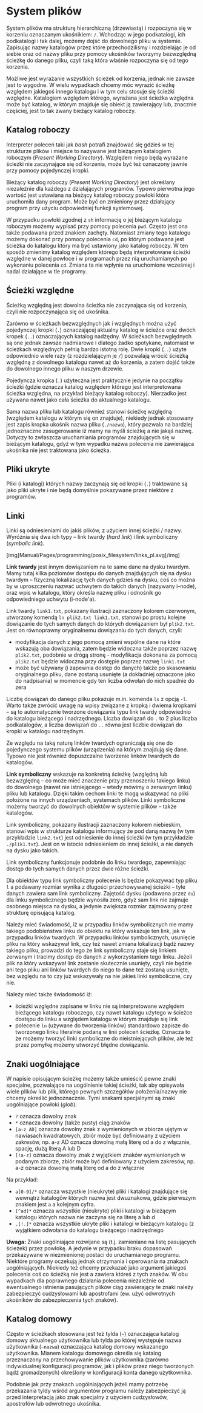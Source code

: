 <!--
SPDX-FileCopyrightText: Robert Ryszard Paciorek <rrp@opcode.eu.org>
SPDX-License-Identifier: MIT

editing note: MOVIE+PDF merged, extended
-->

System plików
=============

System plików ma strukturę hierarchiczną (drzewiastą) i rozpoczyna się w korzeniu oznaczanym ukośnikiem: `/`. Wchodząc w jego podkatalogi, ich podkatalogi i tak dalej, możemy dojść do dowolnego pliku w systemie. Zapisując nazwy katalogów przez które przechodziliśmy i rozdzielając je od siebie oraz od nazwy pliku przy pomocy ukośników tworzymy bezwzględną ścieżkę do danego pliku, czyli taką która właśnie rozpoczyna się od tego korzenia.

Możliwe jest wyrażanie wszystkich ścieżek od korzenia, jednak nie zawsze jest to wygodne. W wielu wypadkach chcemy móc wyrazić ścieżkę względem jakiegoś innego katalogu i w tym celu stosuje się ścieżki względne. Katalogiem względem którego, wyrażana jest ścieżka względna może być katalog, w którym znajduje się obiekt ją zawierający lub, znacznie częściej, jest to tak zwany bieżący katalog roboczy.

## Katalog roboczy

Interpreter poleceń taki jak *bash* potrafi znajdować się gdzieś w tej strukturze plików i miejsce to nazywane jest bieżącym katalogiem roboczym (*Present Working Directory*). Względem niego będą wyrażane ścieżki nie zaczynające się od korzenia, może być też oznaczony jawnie przy pomocy pojedynczej kropki.

Bieżący katalog roboczy (*Present Working Directory*) jest określany niezależnie dla każdego z działających programów. Typowo pierwotna jego wartość jest ustawiana na bieżący katalog roboczy powłoki która uruchomiła dany program. Może być on zmieniony przez działający program przy użyciu odpowiedniej funkcji systemowej.

W przypadku powłoki zgodnej z `sh` informację o jej bieżącym katalogu roboczym możemy wypisać przy pomocy polecenia `pwd`. Często jest ona także podawana przed znakiem zachęty. Natomiast zmiany tego katalogu możemy dokonać przy pomocy polecenia `cd`, po którym podawana jest ścieżka do katalogu który ma być ustawiony jako katalog roboczy. W ten sposób zmienimy katalog względem którego będą interpretowane ścieżki względne w danej powłoce i w programach przez nią uruchamianych po wykonaniu polecenia `cd`. Zmiana ta nie wpłynie na uruchomione wcześniej i nadal działające w tle programy.

## Ścieżki względne

Ścieżką względną jest dowolna ścieżka nie zaczynająca się od korzenia, czyli nie rozpoczynająca się od ukośnika.

Zarówno w ścieżkach bezwzględnych jak i względnych można użyć pojedynczej kropki (`.`) oznaczającej aktualny katalog w ścieżce oraz dwóch kropek (`..`) oznaczających katalog nadżędny. W ścieżkach bezwględnych są one jednak zawsze nadmiarowe i dlatego żadko spotykane, natomiast w ścieżkach względnych pełnią bardzo istotną rolę. Dwie kropki (`..`) użyte odpowiednio wiele razy (z rozdzielającym je `/`) pozwalają wrócić ścieżką względną z dowolnego katalogu nawet aż do korzenia, a zatem dojść także do dowolnego innego pliku w naszym drzewie.

Pojedyncza kropka (`.`) użyteczna jest praktycznie jedynie na początku ścieżki (gdzie oznacza katalog względem którego jest interpretowana ścieżka względna, na przykład bieżący katalog roboczy). Nierzadko jest używana nawet jako cała ścieżka do aktualnego katalogu.

Sama nazwa pliku lub katalogu również stanowi ścieżkę względną (względem katalogu w którym się on znajduje), niekiedy jednak stosowany jest zapis kropka ukośnik nazwa pliku (`./nazwa`), który pozwala na bardziej jednoznaczne zasugerowanie iż mamy na myśli ścieżkę a nie jakąś nazwę. Dotyczy to zwłaszcza uruchamiania programów znajdujących się w bieżącym katalogu, gdyż w tym wypadku nazwa polecenia nie zawierająca ukośnika nie jest traktowana jako ścieżka.

## Pliki ukryte

Pliki (i katalogi) których nazwy zaczynają się od kropki (`.`) traktowane są jako pliki ukryte i nie będą domyślnie pokazywane przez niektóre z programów.

## Linki

Linki są odniesieniami do jakiś plików, z użyciem innej ścieżki / nazwy. Wyróżnia się dwa ich typy – link twardy (*hard link*) i link symboliczny (*symbolic link*).

[img]Manual/Pages/programming/posix_filesystem/links_pl.svg[/img]

**Link twardy** jest innym dowiązaniem na te same dane na dysku twardym. Mamy tutaj kilka poziomów dostępu do danych znajdujących się na dysku twardym – fizyczną lokalizację tych danych gdzieś na dysku, coś co można by w uproszczeniu nazwać uchwytem do takich danych (nazywany i-node), oraz wpis w katalogu, który określa nazwę pliku i odnośnik go odpowiedniego uchwytu (i-node'a).

Link twardy `link1.txt`, pokazany ilustracji zaznaczony kolorem czerwonym, utworzony komendą `ln plik2.txt link1.txt`, stanowi po prostu kolejne dowiązanie do tych samych danych do których dowiązaniem był `plik2.txt`. Jest on równoprawny oryginalnemu dowiązaniu do tych danych, czyli:

* modyfikacja danych z jego pomocą zmieni wspólne dane na które wskazują oba dowiązania, zatem będzie widoczna także poprzez nazwę `plik2.txt`, podobnie w drógą stronę - modyfikacja dokonana za pomocą `plik2.txt` będzie widoczna przy dostępie poprzez nazwę `link1.txt`
* może być używany (i zapewnia dostęp do danych) także po skasowaniu oryginalnego pliku, dane zostaną usunięte (a dokładniej oznaczone jako do nadpisania) w momencie gdy ten liczba odwołań do nich spadnie do zera

Liczbę dowiązań do danego pliku pokazuje m.in. komenda `ls` z opcją `-l`. Warto także zwrócić uwagę na wpisy związane z kropką i dwiema kropkami – są to automatycznie tworzone dowiązania typu link twardy odpowiednio do katalogu bieżącego i nadrzędnego. Liczba dowiązań do `.` to 2 plus liczba podkatalogów, a liczba dowiązań do `..` równa jest liczbie dowiązań do kropki w katalogu nadrzędnym. 

Ze względu na taką naturę linków twardych ograniczają się one do pojedynczego systemu plików (urządzenia) na którym znajdują się dane. Typowo nie jest również dopuszczalne tworzenie linków twardych do katalogów.

**Link symboliczny** wskazuje na konkretną ścieżkę (względną lub bezwzględną – co może mieć znaczenie przy przenoszeniu takiego linku) do dowolnego (nawet nie istniejącego – wtedy mówimy o zerwanym linku) pliku lub katalogu. Dzięki takim cechom linki te mogą wskazywać na pliki położone na innych urządzeniach, systemach plików. Linki symboliczne możemy tworzyć do dowolnych obiektów w systemie plików – także katalogów.

Link symboliczny, pokazany ilustracji zaznaczony kolorem niebieskim, stanowi wpis w strukturze katalogu informujący że pod daną nazwą (w tym przykładzie `link2.txt`) jest odniesienie do innej ścieżki (w tym przykładzie `./plik1.txt`). Jest on w istocie odniesieniem do innej ścieżki, a nie danych na dysku jako takich.

Link symboliczny funkcjonuje podobnie do linku twardego, zapewniając dostęp do tych samych danych przez dwie różne ścieżki.

Dla obiektów typu link symboliczny polecenie ls będzie pokazywać typ pliku `l` a podawany rozmiar wynika z długości przechowywanej ścieżki – tyle danych zawiera sam link symboliczny. Zajętość dysku (podawana przez `du`) dla linku symbolicznego będzie wynosiła zero, gdyż sam link nie zajmuje osobnego miejsca na dysku, a jedynie zwiększa rozmiar zajmowany przez strukturę opisującą katalog.

Należy mieć świadomość, iż w przypadku linków symbolicznych nie mamy takiego podobieństwa linku do obiektu na który wskazuje ten link, jak w przypadku linków twardych. W przypadku linków symbolicznych, usunięcie pliku na który wskazywał link, czy też nawet zmiana lokalizacji bądź nazwy takiego pliku, prowadzi do tego że link symboliczny staje się linkiem zerwanym i tracimy dostęp do danych z wykorzystaniem tego linku. Jeżeli plik na który wskazywał link zostanie skutecznie usunięty, czyli nie będzie ani tego pliku ani linków twardych do niego to dane też zostaną usunięte, bez względu na to czy już wskazywały na nie jakieś linki symboliczne, czy nie.

Należy mieć także świadomość iż:
* ścieżki względne zapisane w linku nie są interpretowane względem bieżącego katalogu roboczego, czy nawet katalogu użytego w ścieżce dostępu do linku
a względem katalogu w którym znajduje się link
* polecenie `ln` (używane do tworzenia linków) standardowo zapisze do tworzonego linku literalnie podaną w linii poleceń ścieżkę. Oznacza to że możemy tworzyć linki symboliczne do nieistniejących plików, ale też przez pomyłkę możemy utworzyć błędne dowiązania.

## Znaki uogólniające

W napisie opisującym ścieżkę możemy także umieścić pewne znaki specjalne, pozwalające na uogólnienie takiej ścieżki, tak aby opisywała wiele plików lub plik, którego pewnych szczegółów położenia/nazwy nie chcemy określić jednoznacznie. Tymi snakami specjalnymi są znaki uogólniające powłoki (*glob*):

* `?` oznacza dowolny znak
* `*` oznacza dowolny (także pusty) ciąg znaków
* ```[a-z AD]``` oznacza dowolny znak z wymienionych w zbiorze ujętym w nawiasach kwadratowych, zbiór może być definiowany z użyciem zakresów, np. a-z AD oznacza dowolną małą literę od a do z włącznie, spację, dużą literą A lub D
* ```[!a-z]``` oznacza dowolny znak z wyjątkiem znaków wymienionych w podanym zbiorze, zbiór może być definiowany z użyciem zakresów, np. a-z oznacza dowolną małą literę od a do z włącznie

Na przykład:

* `a[0-9]/*` oznacza wszystkie (nieukryte) pliki i katalogi znajdujące się wewnątrz katalogów których nazwa jest dwuznakowa, gdzie pierwszym znakiem jest `a` a kolejnym cyfra.
* ```[^ad]*``` oznacza wszystkie (nieukryte) pliki i katalogi w bieżącym katalogu których nazwa nie zaczyna się na literę a lub d
* `.[!.]*` oznacza wszystkie ukryte pliki i katalogi w bieżącym katalogu (z wyjątkiem odwołania do katalogu bieżącego i nadrzędnego

**Uwaga:** Znaki uogólniające rozwijane są (t.j. zamieniane na listę pasujących ścieżek) przez powłokę. A jedynie w przypadku braku dopasowań przekazywane w niezmienionej postaci do uruchamianego programu. Niektóre programy oczekują jednak otrzymania i operowania na znakach uogólniających. Niekiedy też chcemy przekazać jako argument jakiegoś polecenia coś co ścieżką nie jest a zawiera któreś z tych znaków. W obu wypadkach dla poprawnego działania polecenia niezależnie od ewentualnego istnienia pasujących plików ciąg zawierający te znaki należy zabezpieczyć cudzysłowami lub apostrofami (ew. użyć odwrotnych ukośników do zabezpieczenia tych znaków).

## Katalog domowy

Często w ścieżkach stosowana jest też tylda (`~`) oznaczająca katalog domowy aktualnego użytkownika lub tylda po której występuje nazwa użytkownika (`~nazwa`) oznaczająca katalog domowy wskazanego użytkownika. Mianem katalogu domowego określa się katalog przeznaczony na przechowywanie plików użytkownika (zarówno indywidualnej konfiguracji programów, jak i plików przez niego tworzonych bądź gromadzonych) określony w konfiguracji konta danego użytkownika.

Podobnie jak przy znakach uogólniających jeżeli mamy potrzebę przekazania tyldy wśród argumentów programu należy zabezpieczyć ją przed interpretacją jako znak specjalny z użyciem cudzysłowów, apostrofów lub odwrotnego ukośnika.
